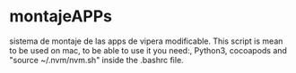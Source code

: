 # montajeAPPs
sistema de montaje de las apps de vipera modificable.
This script is mean to be used on mac, to be able to use it you need:, Python3, cocoapods and "source ~/.nvm/nvm.sh" inside the .bashrc file.
